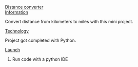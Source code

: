 <ins>Distance converter</ins><br>
<ins>Information</ins><br>

 Convert distance from kilometers to miles with this mini project.<br>
  
<ins>Technology</ins><br>
  
Project got completed with Python. <br>
  
<ins>Launch</ins><br>
1. Run code with a python IDE
